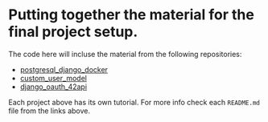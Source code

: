 # Putting together the material for the final project setup.

The code here will incluse the material from the following repositories:  

- [postgresql_django_docker](https://github.com/svvoii/postgresql_django_docker)  
- [custom_user_model](https://github.com/svvoii/custom_user_model)  
- [django_oauth_42api](https://github.com/svvoii/django_oauth_42api.git)  

Each project above has its own tutorial. For more info check each `README.md` file from the links above.    

